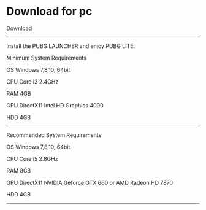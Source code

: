 # Download for pc

[Download](http://bit.ly/pubg-lite-pc)

---
Install the PUBG LAUNCHER and enjoy PUBG LITE.

Minimum System Requirements

OS Windows 7,8,10, 64bit

CPU Core i3 2.4GHz

RAM 4GB

GPU DirectX11 Intel HD Graphics 4000

HDD 4GB

---

Recommended System Requirements

OS Windows 7,8,10, 64bit

CPU Core i5 2.8GHz

RAM 8GB

GPU DirectX11 NVIDIA Geforce GTX 660 or
AMD Radeon HD 7870

HDD 4GB

---
